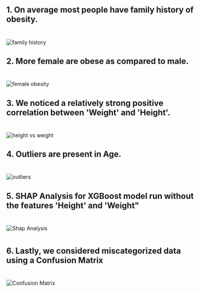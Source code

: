 ## 1. On average most people have family history of obesity.
#

![family history](image-8.png)


## 2. More female are obese as compared to male.
#
#
![female obesity](image-3.png)


## 3. We noticed a relatively strong positive correlation between 'Weight' and 'Height'.
#
#
![height vs weight](image-2.png)


## 4. Outliers are present in Age.
#
#
![outliers](image-1.png)


## 5. SHAP Analysis for XGBoost model run without the features 'Height' and 'Weight"
#
#
![Shap Analysis](image-6.png)

#
## 6. Lastly, we considered miscategorized data using a **Confusion Matrix**
#
#
![Confusion Matrix](image-7.png)
